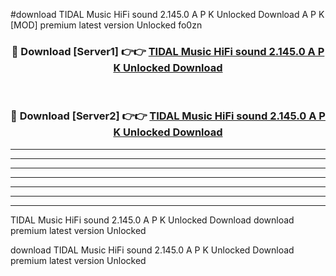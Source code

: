 #download TIDAL Music HiFi sound 2.145.0 A P K Unlocked Download A P K [MOD] premium latest version Unlocked fo0zn 



<div align="center">
<h3>🔴 Download [Server1] 👉👉 <a href="https://apkdownload-94cd0.web.app/">TIDAL Music HiFi sound 2.145.0 A P K Unlocked Download</a></h3><br>

<h3>🔴 Download [Server2] 👉👉 <a href="https://apkdownload-94cd0.web.app/">TIDAL Music HiFi sound 2.145.0 A P K Unlocked Download</a></h3>
</div>





----------------------------------------------------------

----------------------------------------------------------

----------------------------------------------------------

----------------------------------------------------------

----------------------------------------------------------

----------------------------------------------------------

----------------------------------------------------------

TIDAL Music HiFi sound 2.145.0 A P K Unlocked Download download premium latest version Unlocked

download TIDAL Music HiFi sound 2.145.0 A P K Unlocked Download premium latest version Unlocked
